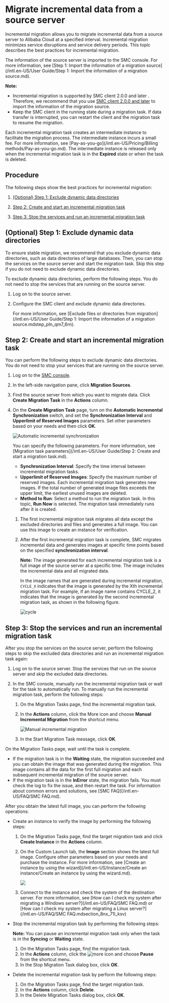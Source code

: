 # Migrate incremental data from a source server

Incremental migration allows you to migrate incremental data from a source server to Alibaba Cloud at a specified interval. Incremental migration minimizes service disruptions and service delivery periods. This topic describes the best practices for incremental migration.

The information of the source server is imported to the SMC console. For more information, see [Step 1: Import the information of a migration source](/intl.en-US/User Guide/Step 1: Import the information of a migration source.md).

**Note:**

-   Incremental migration is supported by SMC client 2.0.0 and later . Therefore, we recommend that you use [SMC client 2.0.0 and later](http://p2v-tools.oss-cn-hangzhou.aliyuncs.com/smc/Alibaba_Cloud_Migration_Tool.zip) to import the information of the migration source.
-   Keep the SMC client in the running state during a migration task. If data transfer is interrupted, you can restart the client and the migration task to resume the migration.

Each incremental migration task creates an intermediate instance to facilitate the migration process. The intermediate instance incurs a small fee. For more information, see [Pay-as-you-go](/intl.en-US/Pricing/Billing methods/Pay-as-you-go.md). The intermediate instance is released only when the incremental migration task is in the **Expired** state or when the task is deleted.

## Procedure

The following steps show the best practices for incremental migration:

1.  [\(Optional\) Step 1: Exclude dynamic data directories](#section_bek_cm0_0tr)

2.  [Step 2: Create and start an incremental migration task](#section_jq3_f9e_out)

3.  [Step 3: Stop the services and run an incremental migration task](#section_p6e_8ju_nzd)


## \(Optional\) Step 1: Exclude dynamic data directories

To ensure stable migration, we recommend that you exclude dynamic data directories, such as data directories of large databases. Then, you can stop the services on the source server and start the migration task. Skip this step if you do not need to exclude dynamic data directories.

To exclude dynamic data directories, perform the following steps. You do not need to stop the services that are running on the source server.

1.  Log on to the source server.

2.  Configure the SMC client and exclude dynamic data directories.

    For more information, see [Exclude files or directories from migration](/intl.en-US/User Guide/Step 1: Import the information of a migration source.mdstep_pln_qm7_6rn).


## Step 2: Create and start an incremental migration task

You can perform the following steps to exclude dynamic data directories. You do not need to stop your services that are running on the source server.

1.  Log on to the [SMC console](https://smc.console.aliyun.com/).

2.  In the left-side navigation pane, click **Migration Sources**.

3.  Find the source server from which you want to migrate data. Click **Create Migration Task** in the **Actions** column.

4.  On the **Create Migration Task** page, turn on the **Automatic Incremental Synchronization** switch, and set the **Synchronization Interval** and **Upperlimit of Reserved Images** parameters. Set other parameters based on your needs and then click **OK**.

    ![Automatic incremental synchronization](https://static-aliyun-doc.oss-cn-hangzhou.aliyuncs.com/assets/img/en-US/3229177951/p64669.png)

    You can specify the following parameters. For more information, see [Migration task parameters](/intl.en-US/User Guide/Step 2: Create and start a migration task.md).

    -   **Synchronization Interval**: Specify the time interval between incremental migration tasks.
    -   **Upperlimit of Reserved Images**: Specify the maximum number of reserved images. Each incremental migration task generates new images. If the total number of generated image files exceeds the upper limit, the earliest unused images are deleted.
    -   **Method to Run**: Select a method to run the migration task. In this topic, **Run Now** is selected.
    The migration task immediately runs after it is created.

    1.  The first incremental migration task migrates all data except the excluded directories and files and generates a full image. You can use this image to create an instance for verification.
    2.  After the first incremental migration task is complete, SMC migrates incremental data and generates images at specific time points based on the specified **synchronization interval**.

        **Note:** The image generated for each incremental migration task is a full image of the source server at a specific time. The image includes the incremental data and all migrated data.

        In the image names that are generated during incremental migration, `CYCLE_X` indicates that the image is generated by the Xth incremental migration task. For example, if an image name contains CYCLE\_2, it indicates that the image is generated by the second incremental migration task, as shown in the following figure.

        ![cycle](https://static-aliyun-doc.oss-cn-hangzhou.aliyuncs.com/assets/img/en-US/3229177951/p63594.png)


## Step 3: Stop the services and run an incremental migration task

After you stop the services on the source server, perform the following steps to skip the excluded data directories and run an incremental migration task again:

1.  Log on to the source server. Stop the services that run on the source server and skip the excluded data directories.

2.  In the SMC console, manually run the incremental migration task or wait for the task to automatically run. To manually run the incremental migration task, perform the following steps:

    1.  On the Migration Tasks page, find the incremental migration task.

    2.  In the **Actions** column, click the More icon and choose **Manual Incremental Migration** from the shortcut menu.

        ![Manual incremental migration](https://static-aliyun-doc.oss-cn-hangzhou.aliyuncs.com/assets/img/en-US/3229177951/p63448.png)

    3.  In the Start Migration Task message, click **OK**.


On the Migration Tasks page, wait until the task is complete.

-   If the migration task is in the **Waiting** state, the migration succeeded and you can obtain the image that was generated during the migration. This image contains all the data for the first full migration and each subsequent incremental migration of the source server.
-   If the migration task is in the **InError** state, the migration fails. You must check the log to fix the issue, and then restart the task. For information about common errors and solutions, see [SMC FAQ](/intl.en-US/FAQ/SMC FAQ.md).

After you obtain the latest full image, you can perform the following operations:

-   Create an instance to verify the image by performing the following steps:
    1.  On the Migration Tasks page, find the target migration task and click **Create Instance** in the **Actions** column.
    2.  On the Custom Launch tab, the **Image** section shows the latest full image. Configure other parameters based on your needs and purchase the instance. For more information, see [Create an instance by using the wizard](/intl.en-US/Instance/Create an instance/Create an instance by using the wizard.md).

        ![](https://static-aliyun-doc.oss-cn-hangzhou.aliyuncs.com/assets/img/en-US/3229177951/p64719.png)

    3.  Connect to the instance and check the system of the destination server. For more information, see [How can I check my system after migrating a Windows server?](/intl.en-US/FAQ/SMC FAQ.md) or [How can I check my system after migrating a Linux server?](/intl.en-US/FAQ/SMC FAQ.mdsection_8nx_71l_ksv)
-   Stop the incremental migration task by performing the following steps:

    **Note:** You can pause an incremental migration task only when the task is in the **Syncing** or **Waiting** state.

    1.  On the Migration Tasks page, find the migration task.
    2.  In the **Actions** column, click the ![more](https://static-aliyun-doc.oss-cn-hangzhou.aliyuncs.com/assets/img/en-US/3229177951/p63650.png) icon and choose **Pause** from the shortcut menu.
    3.  In the Stop Migration Task dialog box, click **OK**.
-   Delete the incremental migration task by perform the following steps:
    1.  On the Migration Tasks page, find the target migration task.
    2.  In the **Actions** column, click **Delete**.
    3.  In the Delete Migration Tasks dialog box, click **OK**.

